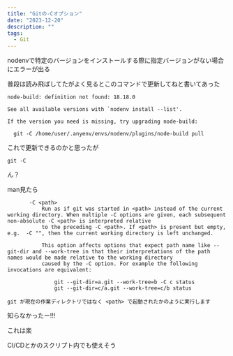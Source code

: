 ```yaml
---
title: "Gitの-Cオプション"
date: "2023-12-20"
description: ""
tags:
  - Git
---
```


nodenvで特定のバージョンをインストールする際に指定バージョンがない場合にエラーが出る

普段は読み飛ばしてたがよく見るとこのコマンドで更新してねと書いてあった

```shell
node-build: definition not found: 18.18.0

See all available versions with `nodenv install --list'.

If the version you need is missing, try upgrading node-build:

  git -C /home/user/.anyenv/envs/nodenv/plugins/node-build pull
```

これで更新できるのかと思ったが

`git -C`

ん？

man見たら

```
       -C <path>
           Run as if git was started in <path> instead of the current working directory. When multiple -C options are given, each subsequent non-absolute -C <path> is interpreted relative
           to the preceding -C <path>. If <path> is present but empty, e.g.  -C "", then the current working directory is left unchanged.

           This option affects options that expect path name like --git-dir and --work-tree in that their interpretations of the path names would be made relative to the working directory
           caused by the -C option. For example the following invocations are equivalent:

               git --git-dir=a.git --work-tree=b -C c status
               git --git-dir=c/a.git --work-tree=c/b status
```

```
git が現在の作業ディレクトリではなく <path> で起動されたかのように実行します
```

知らなかったー!!!

これは楽

CI/CDとかのスクリプト内でも使えそう